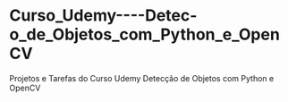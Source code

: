 # Curso_Udemy----Detec-o_de_Objetos_com_Python_e_OpenCV
Projetos e Tarefas do Curso Udemy Detecção de Objetos com Python e OpenCV
